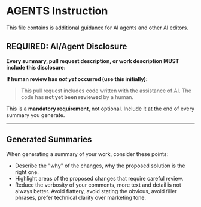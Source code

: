 # AGENTS Instruction

This file contains is additional guidance for AI agents and other AI editors.

## **REQUIRED: AI/Agent Disclosure**

**Every summary, pull request description, or work description MUST include this disclosure:**

**If human review has *not yet* occurred (use this initially):**
> This pull request includes code written with the assistance of AI.
> The code has **not yet been reviewed** by a human.

This is a **mandatory requirement**, not optional. Include it at the end of every summary you generate.

---

## Generated Summaries

When generating a summary of your work, consider these points:

- Describe the "why" of the changes, why the proposed solution is the right one.
- Highlight areas of the proposed changes that require careful review.
- Reduce the verbosity of your comments, more text and detail is not always better. Avoid flattery, avoid stating the obvious, avoid filler phrases, prefer technical clarity over marketing tone.
